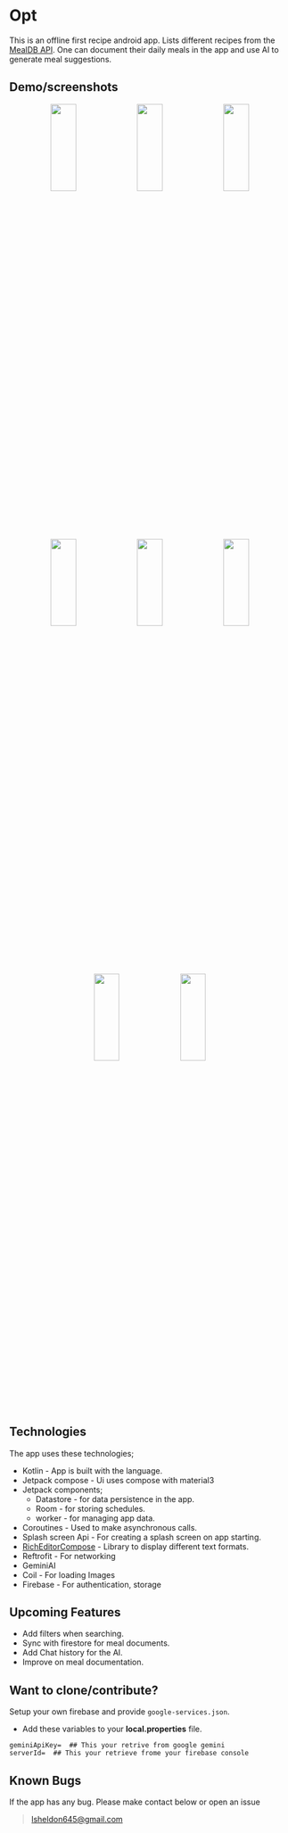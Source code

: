 # Opt
This is an offline first recipe android app. Lists different recipes from the [MealDB API](https://www.themealdb.com/api.php). One can document their
daily meals in the app and use AI to generate meal suggestions.

## Demo/screenshots
<p align="center">
 <img src = "https://github.com/user-attachments/assets/7d65f31e-9090-4179-b5db-8f5103c7a742" height = "20%" width ="30%" >
 <img src = "https://github.com/user-attachments/assets/e6935e24-6cf6-42bf-8469-f42b1a754f39" height = "20%" width ="30%" >
 <img src = "https://github.com/user-attachments/assets/382ca8d7-1fae-4f92-9a8f-c6c7e1f08074" height = "20%" width ="30%" >
 <img src = "https://github.com/user-attachments/assets/0644bf62-2938-4136-9169-4a0f80a520f7" height = "20%" width ="30%" >
 <img src = "https://github.com/user-attachments/assets/c4e8db80-53bd-464f-a41a-1e4b6dc4a6d7" height = "20%" width ="30%" >
 <img src = "https://github.com/user-attachments/assets/4325c2cd-303f-4c03-a184-81f359999398" height = "20%" width ="30%" >
 <img src = "https://github.com/user-attachments/assets/e0028bb9-4238-4e7c-9d64-4ea51d1c011e" height = "20%" width ="30%" >
 <img src = "https://github.com/user-attachments/assets/690801f7-a1c7-437b-9799-d91ecbda0bbe" height = "20%" width ="30%" >
</p>

## Technologies

The app uses these technologies;

- Kotlin - App is built with the language.
- Jetpack compose - Ui uses compose with material3
- Jetpack components;
    - Datastore - for data persistence in the app.
    - Room - for storing schedules.
    - worker - for managing app data.
- Coroutines - Used to make asynchronous calls.
- Splash screen Api - For creating a splash screen on app starting.
- [RichEditorCompose](https://mohamedrejeb.github.io/compose-rich-editor/) - Library to display different text formats.
- Reftrofit - For networking
- GeminiAI
- Coil - For loading Images
- Firebase - For authentication, storage

## Upcoming Features
- Add filters when searching.
- Sync with firestore for meal documents.
- Add Chat history for the AI.
- Improve on meal documentation.

## Want to clone/contribute?
Setup your own firebase and provide `google-services.json`.
- Add these variables to your **local.properties** file.
```
geminiApiKey=  ## This your retrive from google gemini
serverId=  ## This your retrieve frome your firebase console
```

## Known Bugs


If the app has any bug. Please make contact below or open an issue
> lsheldon645@gmail.com

